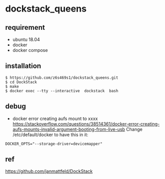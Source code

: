 # dockstack_queens

## requirement
- ubuntu 18.04
- docker
- docker compose

## installation
```console
$ https://github.com/z6s469s1/dockstack_queens.git
$ cd DockStack
$ make
$ docker exec --tty --interactive  dockstack  bash
```


## debug
- docker error creating aufs mount to xxxx
https://stackoverflow.com/questions/38514361/docker-error-creating-aufs-mounts-invalid-argument-booting-from-live-usb
Change /etc/default/docker to have this in it:
```console
DOCKER_OPTS="--storage-driver=devicemapper"
```

## ref
https://github.com/janmattfeld/DockStack
